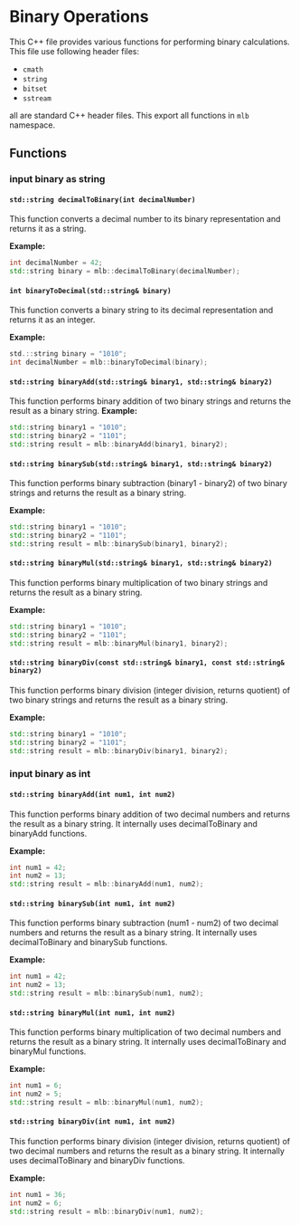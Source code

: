 # Binary Operations

This C++ file provides various functions for performing binary calculations. This file use following header files:

- `cmath`
- `string`
- `bitset`
- `sstream`

all are standard C++ header files. This export all functions in `mlb` namespace.

## Functions

### input binary as string

#### `std::string decimalToBinary(int decimalNumber)`

This function converts a decimal number to its binary representation and returns it as a string.

**Example:**

```cpp
int decimalNumber = 42;
std::string binary = mlb::decimalToBinary(decimalNumber);
```

#### `int binaryToDecimal(std::string& binary)`

This function converts a binary string to its decimal representation and returns it as an integer.

**Example:**

```cpp
std.::string binary = "1010";
int decimalNumber = mlb::binaryToDecimal(binary);
```

#### `std::string binaryAdd(std::string& binary1, std::string& binary2)`

This function performs binary addition of two binary strings and returns the result as a binary string.
**Example:**

```cpp
std::string binary1 = "1010";
std::string binary2 = "1101";
std::string result = mlb::binaryAdd(binary1, binary2);
```

#### `std::string binarySub(std::string& binary1, std::string& binary2)`

This function performs binary subtraction (binary1 - binary2) of two binary strings and returns the result as a binary string.

**Example:**

```cpp
std::string binary1 = "1010";
std::string binary2 = "1101";
std::string result = mlb::binarySub(binary1, binary2);
```

#### `std::string binaryMul(std::string& binary1, std::string& binary2)`

This function performs binary multiplication of two binary strings and returns the result as a binary string.

**Example:**

```cpp
std::string binary1 = "1010";
std::string binary2 = "1101";
std::string result = mlb::binaryMul(binary1, binary2);
```

#### `std::string binaryDiv(const std::string& binary1, const std::string& binary2)`

This function performs binary division (integer division, returns quotient) of two binary strings and returns the result as a binary string.

**Example:**

```cpp
std::string binary1 = "1010";
std::string binary2 = "1101";
std::string result = mlb::binaryDiv(binary1, binary2);
```

### input binary as int

#### `std::string binaryAdd(int num1, int num2)`

This function performs binary addition of two decimal numbers and returns the result as a binary string. It internally uses decimalToBinary and binaryAdd functions.

**Example:**

```cpp
int num1 = 42;
int num2 = 13;
std::string result = mlb::binaryAdd(num1, num2);
```

#### `std::string binarySub(int num1, int num2)`

This function performs binary subtraction (num1 - num2) of two decimal numbers and returns the result as a binary string. It internally uses decimalToBinary and binarySub functions.

**Example:**

```cpp
int num1 = 42;
int num2 = 13;
std::string result = mlb::binarySub(num1, num2);
```

#### `std::string binaryMul(int num1, int num2)`

This function performs binary multiplication of two decimal numbers and returns the result as a binary string. It internally uses decimalToBinary and binaryMul functions.

**Example:**

```cpp
int num1 = 6;
int num2 = 5;
std::string result = mlb::binaryMul(num1, num2);
```

#### `std::string binaryDiv(int num1, int num2)`

This function performs binary division (integer division, returns quotient) of two decimal numbers and returns the result as a binary string. It internally uses decimalToBinary and binaryDiv functions.

**Example:**

```cpp
int num1 = 36;
int num2 = 6;
std::string result = mlb::binaryDiv(num1, num2);
```
